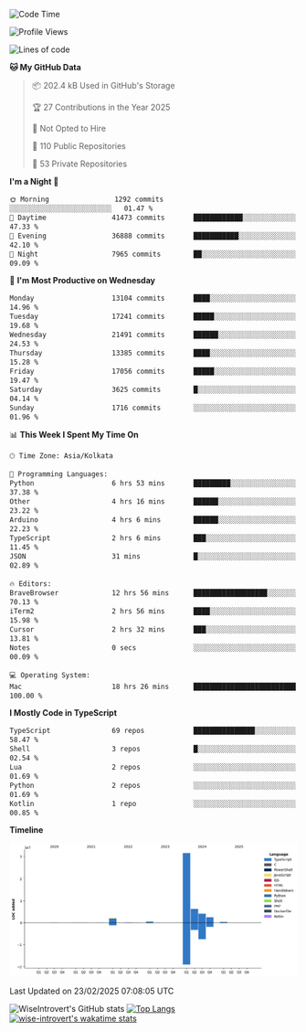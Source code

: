 <!--START_SECTION:waka-->
![Code Time](http://img.shields.io/badge/Code%20Time-2%2C228%20hrs%209%20mins-blue)

![Profile Views](http://img.shields.io/badge/Profile%20Views-0-blue)

![Lines of code](https://img.shields.io/badge/From%20Hello%20World%20I%27ve%20Written-47.6%20million%20lines%20of%20code-blue)

**🐱 My GitHub Data** 

> 📦 202.4 kB Used in GitHub's Storage 
 > 
> 🏆 27 Contributions in the Year 2025
 > 
> 🚫 Not Opted to Hire
 > 
> 📜 110 Public Repositories 
 > 
> 🔑 53 Private Repositories 
 > 
**I'm a Night 🦉** 

```text
🌞 Morning                1292 commits        ░░░░░░░░░░░░░░░░░░░░░░░░░   01.47 % 
🌆 Daytime                41473 commits       ████████████░░░░░░░░░░░░░   47.33 % 
🌃 Evening                36888 commits       ███████████░░░░░░░░░░░░░░   42.10 % 
🌙 Night                  7965 commits        ██░░░░░░░░░░░░░░░░░░░░░░░   09.09 % 
```
📅 **I'm Most Productive on Wednesday** 

```text
Monday                   13104 commits       ████░░░░░░░░░░░░░░░░░░░░░   14.96 % 
Tuesday                  17241 commits       █████░░░░░░░░░░░░░░░░░░░░   19.68 % 
Wednesday                21491 commits       ██████░░░░░░░░░░░░░░░░░░░   24.53 % 
Thursday                 13385 commits       ████░░░░░░░░░░░░░░░░░░░░░   15.28 % 
Friday                   17056 commits       █████░░░░░░░░░░░░░░░░░░░░   19.47 % 
Saturday                 3625 commits        █░░░░░░░░░░░░░░░░░░░░░░░░   04.14 % 
Sunday                   1716 commits        ░░░░░░░░░░░░░░░░░░░░░░░░░   01.96 % 
```


📊 **This Week I Spent My Time On** 

```text
🕑︎ Time Zone: Asia/Kolkata

💬 Programming Languages: 
Python                   6 hrs 53 mins       █████████░░░░░░░░░░░░░░░░   37.38 % 
Other                    4 hrs 16 mins       ██████░░░░░░░░░░░░░░░░░░░   23.22 % 
Arduino                  4 hrs 6 mins        ██████░░░░░░░░░░░░░░░░░░░   22.23 % 
TypeScript               2 hrs 6 mins        ███░░░░░░░░░░░░░░░░░░░░░░   11.45 % 
JSON                     31 mins             █░░░░░░░░░░░░░░░░░░░░░░░░   02.89 % 

🔥 Editors: 
BraveBrowser             12 hrs 56 mins      ██████████████████░░░░░░░   70.13 % 
iTerm2                   2 hrs 56 mins       ████░░░░░░░░░░░░░░░░░░░░░   15.98 % 
Cursor                   2 hrs 32 mins       ███░░░░░░░░░░░░░░░░░░░░░░   13.81 % 
Notes                    0 secs              ░░░░░░░░░░░░░░░░░░░░░░░░░   00.09 % 

💻 Operating System: 
Mac                      18 hrs 26 mins      █████████████████████████   100.00 % 
```

**I Mostly Code in TypeScript** 

```text
TypeScript               69 repos            ███████████████░░░░░░░░░░   58.47 % 
Shell                    3 repos             █░░░░░░░░░░░░░░░░░░░░░░░░   02.54 % 
Lua                      2 repos             ░░░░░░░░░░░░░░░░░░░░░░░░░   01.69 % 
Python                   2 repos             ░░░░░░░░░░░░░░░░░░░░░░░░░   01.69 % 
Kotlin                   1 repo              ░░░░░░░░░░░░░░░░░░░░░░░░░   00.85 % 
```



**Timeline**

![Lines of Code chart](https://raw.githubusercontent.com/wise-introvert/wise-introvert/master/assets/bar_graph.png)


 Last Updated on 23/02/2025 07:08:05 UTC
<!--END_SECTION:waka-->

![WiseIntrovert's GitHub stats](https://github-readme-stats.vercel.app/api?username=wise-introvert&count_private=true&show_icons=true)
[![Top Langs](https://github-readme-stats.vercel.app/api/top-langs/?username=wise-introvert&langs_count=10)](https://github.com/anuraghazra/github-readme-stats)
[![wise-introvert's wakatime stats](https://github-readme-stats.vercel.app/api/wakatime?username=wiseintrovert)](https://github.com/anuraghazra/github-readme-stats)
